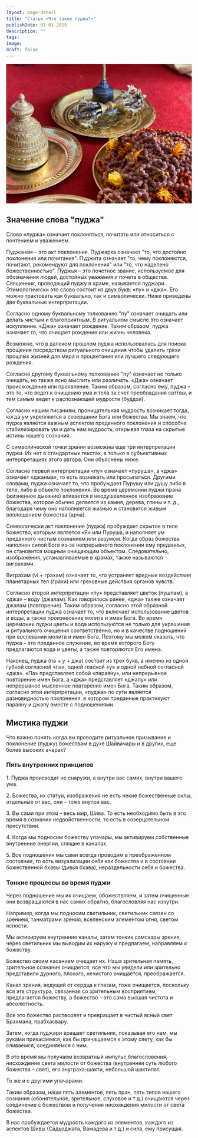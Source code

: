 ```yaml
---
layout: page-detail
title: "Статья «Что такое пуджа?»"
publishDate: 01-01-2025
description: ""
tags:
image:
draft: false
---
```


![Ритуальные алтарные предметы](/upload/medialibrary/16c/16ce2f6b0df2db87d6f216ba757f1989.png "Ритуальные алтарные предметы")  

  
## **Значение слова "пуджа"**

  
 Слово «пуджа» означает поклоняться, почитать или относиться с почтением и уважением. 

 Пуджанам – это акт поклонения. Пуджарха означает "то, что достойно поклонения или почитания". Пуджита означает "то, чему поклоняются, почитают, рекомендуют для поклонения" или "то, что наделено божественностью". Пуджья – это почетное звание, используемое для обозначения людей, достойных уважения и почета в обществе. Священник, проводящий пуджу в храме, называется пуджари. Этимологически это слово состоит из двух букв: «пу» и «джа». Его можно трактовать как буквально, так и символически. Ниже приведены две буквальные интерпретации. 

 Согласно одному буквальному толкованию "пу" означает очищать или делать чистым и благоприятным. В ритуальном смысле это означает искупление. «Джа» означает рождение. Таким образом, пуджа означает то, что очищает рождение или жизнь человека.

 Возможно, что в далеком прошлом пуджа использовалась для поиска прощения посредством ритуального очищения чтобы удалить грехи прошлых жизней для мира и процветания или лучшего следующего рождения. 

 Согласно другому буквальному толкованию "пу" означает не только очищать, но также ясно мыслить или различать. «Джа» означает происхождение или проявление. Таким образом, согласно ему, пуджа – это то, что ведет к очищению ума и тела за счет преобладания саттвы, и тем самым ведет к распознающей мудрости (буддхи).

 Согласно нашим писаниям, проницательная мудрость возникает тогда, когда ум укрепляется в созерцании Бога или божества. Мы знаем, что пуджа является важным аспектом преданного поклонения и способна стабилизировать ум и дать нам мудрость, открывая глаза на скрытые истины нашего сознания. 

 С символической точки зрения возможны еще три интерпретации пуджи. Их нет в стандартных текстах, а только в субъективных интерпретациях этого автора. Они объяснены ниже. 

 Согласно первой интерпретации «пу» означает «пуруша», а «джа» означает «джанма», то есть возникать или просыпаться. Другими словами, пуджа означает то, что пробуждает Пурушу или душу либо в теле, либо в объекте поклонения. Во время церемонии пуджи прана (жизненное дыхание) вливается в неодушевленное изображение божества, которое обычно делается из камня, дерева, глины и т. д., благодаря чему оно наполняется жизнью и становится живым воплощением божества (арча).

 Символически акт поклонения (пуджа) пробуждает скрытое в теле божество, которым является «Я» или Пуруша, и наполняет ум преданного чистым сознанием или разумом. Когда образ божества наполнен силой Бога из-за непрерывного поклонения ему преданных, он становится мощным очищающим объектом. Следовательно, изображения, устанавливаемые в храмах, также называются виграхами. 

 Виграхам (vi + грахам) означает то, что устраняет вредные воздействия планетарных тел (грахи) или греховные действия органов чувств. 

 Согласно второй интерпретации «пу» представляет цветок (пушпам), а «джа» – воду (джалам). Как говорилось ранее, «джа» также означает джапам (повторение). Таким образом, согласно этой образной интерпретации пуджа означает то, что включает использование цветов и воды, а также произнесение молитв и имен Бога. Во время церемонии пуджи цветы и вода используются не только для украшения и ритуального очищения соответственно, но и в качестве подношений при воспевании молитв и имен Бога. Поэтому мы можем сказать, что пуджа – это преданное служение, во время которого Богу предлагаются вода и цветы, а также повторяются Его имена.

 Наконец, пуджа (па + у + джа) состоит из трех букв, а именно из одной губной согласной «па», одной гласной «у» и одной небной согласной «джа». «Па» представляет собой «параяну», или непрерывное повторение имен Бога, а «джа» представляет «джапу» или непрерывное мысленное повторение имен Бога. Таким образом, согласно этой интерпретации, «пуджа» по сути является разновидностью поклонения. в котором преданные практикуют параяну и джапу вместе с подношениями.

  
## **Мистика пуджи**

  
 Что важно понять когда вы проводите ритуальное призывание и поклонение (пуджу) божествам в духе Шайвачары и в других, еще более высоких ачарах?

  
### **Пять внутренних принципов** 

 1\. Пуджа происходит не снаружи, а внутри вас самих, внутри вашего ума.

 2\. Божества, их статуи, изображения не есть некие божественные силы, отдельные от вас, они – тоже внутри вас.

 3\. Вы сами при этом – весь мир, Шива. То есть необходимо быть в это время в сознании недвойственности, то есть в созерцательном присутствии.

 4\. Когда мы подносим божеству упачары, мы активируем собственные внутренние энергии, спящие в каналах.

 5\. Все подношения мы сами всегда проводим в преображенном состоянии, то есть визуализации себя как божества и в состоянии божественной бхавы (дивья бхава), нераздельности себя и божества.

  
### **Тонкие процессы во время пуджи**

 Через подношение мы их очищаем, обожествляем, и затем очищенные они возвращаются в нас самих обратно, благословляя нас изнутри.

 Например, когда мы подносим светильник, светильник связан со зрением, танматрами зрения, вселенским элементом огня, светом ясности.

 Мы активируем внутренние каналы, затем тонкие самскары зрения, через светильник мы выводим их наружу и предлагаем, направляем к божеству.

 Божество своим касанием очищает их. Наша зрительная память, зрительное сознание очищается, все что мы увидели или зрительно представили дурного, плохого, нечистого очищается, преображается.

 Канал зрения, ведущий от сердца к глазам, тоже очищается, поскольку вся эта структура, связанная со зрительным восприятием, предлагается божеству, а божество – это сама высшая чистота и абсолютность.

 Все это божество растворяет и превращает в чистый ясный свет Брахмана, прабхасвару.

 Затем, когда пуджари вращает светильник, показывая его нам, мы руками прикасаемся, как бы причащаемся к этому свету, как бы сливаемся, соединяемся с ним. 

 В это время мы получаем возвратный импульс благословения, нисхождение света милости от божества (внутренняя суть любого божества – свет), его ануграха-шакти, небольшой шактипат.

 То же и с другими упачарами.

 Таким образом, наши пять элементов, пять пран, пять типов нашего сознания (обонятельное, зрительное, слуховое и т д.) очищаются через соединение с божеством и получения нисхождения милости от света божества. 

 В нас пробуждается мудрость каждого из элементов, каждого из аспектов Шивы (Садьоджата, Вамадева и т д.) и сила, ему присущая.

  
